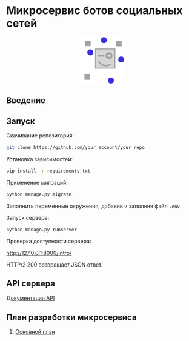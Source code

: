 # Микросервис ботов социальных сетей

<p align="center"><img src="static/logo.svg" align="middle" width="25%"></p>

## Введение

## Запуск

Скачивание репозитория:

```sh
git clone https://github.com/your_account/your_repo
```

Установка зависимостей:

```sh
pip install -r requirements.txt
```

Применение миграций:

```sh
python manage.py migrate
```

Заполнить переменные окружения, добавив и заполнив файл `.env`

Запуск сервера:

```sh
python manage.py runserver
```

Проверка доступности сервера:

<http://127.0.0.1:8000/intro/>

HTTP/2 200 возвращает JSON ответ.

## API сервера

[Документация API](https://bot.intera.space/api/v1/schema/swagger-ui/)

## План разработки микросервиса

1. [Основной план](ROADMAP.md)
